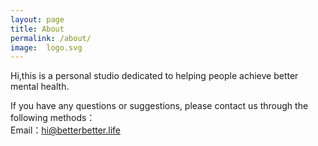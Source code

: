```yaml
---
layout: page
title: About
permalink: /about/
image:  logo.svg
---
```

Hi,this is a personal studio dedicated to helping people achieve better mental health.  

If you have any questions or suggestions, please contact us through the following methods：  
Email：hi@betterbetter.life
